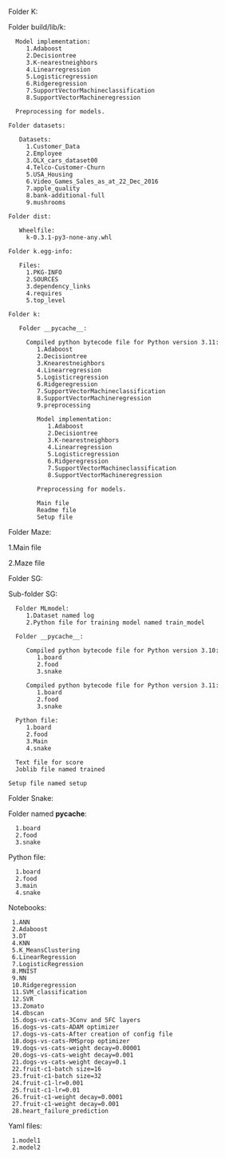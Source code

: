 Folder K:

   Folder build/lib/k:

      Model implementation:
         1.Adaboost
         2.Decisiontree
         3.K-nearestneighbors
         4.Linearregression
         5.Logisticregression
         6.Ridgeregression
         7.SupportVectorMachineclassification
         8.SupportVectorMachineregression

      Preprocessing for models.

    Folder datasets:

       Datasets:
         1.Customer_Data
         2.Employee
         3.OLX_cars_dataset00
         4.Telco-Customer-Churn
         5.USA_Housing
         6.Video_Games_Sales_as_at_22_Dec_2016
         7.apple_quality
         8.bank-additional-full
         9.mushrooms

    Folder dist:

       Wheelfile:
         k-0.3.1-py3-none-any.whl

    Folder k.egg-info:

       Files:
         1.PKG-INFO
         2.SOURCES
         3.dependency_links
         4.requires
         5.top_level

    Folder k:

       Folder __pycache__:

         Compiled python bytecode file for Python version 3.11:
            1.Adaboost
            2.Decisiontree
            3.Knearestneighbors
            4.Linearregression
            5.Logisticregression
            6.Ridgeregression
            7.SupportVectorMachineclassification
            8.SupportVectorMachineregression
            9.preprocessing
            
            Model implementation:
               1.Adaboost
               2.Decisiontree
               3.K-nearestneighbors
               4.Linearregression
               5.Logisticregression
               6.Ridgeregression
               7.SupportVectorMachineclassification
               8.SupportVectorMachineregression
            
            Preprocessing for models.

            Main file 
            Readme file
            Setup file

Folder Maze:

   1.Main file

   2.Maze file

Folder SG:

   Sub-folder SG:

      Folder MLmodel:
         1.Dataset named log
         2.Python file for training model named train_model

      Folder __pycache__:

         Compiled python bytecode file for Python version 3.10:
            1.board
            2.food
            3.snake

         Compiled python bytecode file for Python version 3.11:
            1.board
            2.food
            3.snake

      Python file:
         1.board
         2.food
         3.Main
         4.snake

      Text file for score
      Joblib file named trained
    
    Setup file named setup

Folder Snake:

   Folder named __pycache__:

      1.board
      2.food
      3.snake
      
   Python file:

      1.board
      2.food
      3.main
      4.snake

Notebooks:

     1.ANN
     2.Adaboost
     3.DT
     4.KNN
     5.K_MeansClustering
     6.LinearRegression
     7.LogisticRegression
     8.MNIST
     9.NN
     10.Ridgeregression
     11.SVM_classification
     12.SVR
     13.Zomato
     14.dbscan
     15.dogs-vs-cats-3Conv and 5FC layers
     16.dogs-vs-cats-ADAM optimizer
     17.dogs-vs-cats-After creation of config file
     18.dogs-vs-cats-RMSprop optimizer
     19.dogs-vs-cats-weight decay=0.00001
     20.dogs-vs-cats-weight decay=0.001
     21.dogs-vs-cats-weight decay=0.1
     22.fruit-c1-batch size=16
     23.fruit-c1-batch size=32
     24.fruit-c1-lr=0.001
     25.fruit-c1-lr=0.01
     26.fruit-c1-weight decay=0.0001
     27.fruit-c1-weight decay=0.001
     28.heart_failure_prediction

Yaml files:

     1.model1
     2.model2